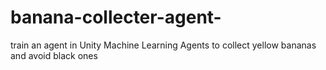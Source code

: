# banana-collecter-agent-
train an agent in Unity Machine Learning Agents to collect yellow bananas and avoid black ones
